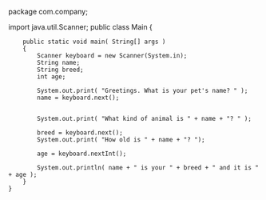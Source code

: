 package com.company;

import java.util.Scanner;
public class Main {

        public static void main( String[] args )
        {
            Scanner keyboard = new Scanner(System.in);
            String name;
            String breed;
            int age;

            System.out.print( "Greetings. What is your pet's name? " );
            name = keyboard.next();


            System.out.print( "What kind of animal is " + name + "? " );

            breed = keyboard.next();
            System.out.print( "How old is " + name + "? ");

            age = keyboard.nextInt();

            System.out.println( name + " is your " + breed + " and it is " + age );
        }
    }
